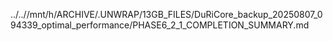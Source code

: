 ../..//mnt/h/ARCHIVE/.UNWRAP/13GB_FILES/DuRiCore_backup_20250807_094339_optimal_performance/PHASE6_2_1_COMPLETION_SUMMARY.md
